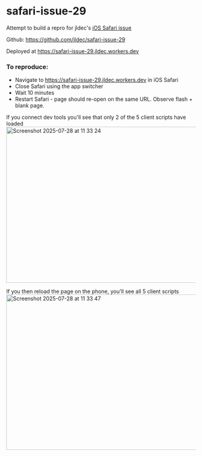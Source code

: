 # safari-issue-29
Attempt to build a repro for jldec's [iOS Safari issue](https://github.com/fmctraining/fmc-website/issues/29)

Github: https://github.com/jldec/safari-issue-29

Deployed at https://safari-issue-29.jldec.workers.dev

### To reproduce:
- Navigate to https://safari-issue-29.jldec.workers.dev in iOS Safari
- Close Safari using the app switcher
- Wait 10 minutes
- Restart Safari - page should re-open on the same URL. Observe flash + blank page.

  
If you connect dev tools you'll see that only 2 of the 5 client scripts have loaded
  <img width="1221" height="414" alt="Screenshot 2025-07-28 at 11 33 24" src="https://github.com/user-attachments/assets/3e42e8f1-169a-4b65-a520-6d005dcd62ec" />

If you then reload the page on the phone, you'll see all 5 client scripts
  <img width="1222" height="412" alt="Screenshot 2025-07-28 at 11 33 47" src="https://github.com/user-attachments/assets/14ed7cb8-2835-4fa7-a93e-ae6cc449e312" />
